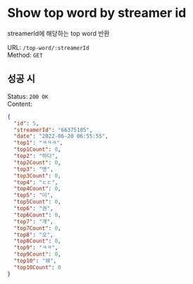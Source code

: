 # Show top word by streamer id

streamerId에 해당하는 top word 반환

URL: `/top-word/:streamerId`  
Method: `GET`

## 성공 시

Status: `200 OK`  
Content:
```json
{
  "id": 5,
  "streamerId": "66375105",
  "date": "2022-06-20 06:55:55",
  "top1": "ㅋㅋㅋ",
  "top1Count": 0,
  "top2": "하다",
  "top2Count": 0,
  "top3": "맨",
  "top3Count": 0,
  "top4": "ㄷㄷ",
  "top4Count": 0,
  "top5": "이",
  "top5Count": 0,
  "top6": "권",
  "top6Count": 0,
  "top7": "개",
  "top7Count": 0,
  "top8": "오",
  "top8Count": 0,
  "top9": "ㅋㅋ",
  "top9Count": 0,
  "top10": "왜",
  "top10Count": 0
}
```
